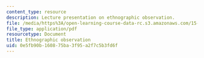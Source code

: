 ```yaml
---
content_type: resource
description: Lecture presentation on ethnographic observation.
file: /media/https%3A/open-learning-course-data-rc.s3.amazonaws.com/15-821-listening-to-the-customer-fall-2002/0e5fb90b160875ba3f95a2f7c5b3fd6f_observation.pdf
file_type: application/pdf
resourcetype: Document
title: Ethnographic observation
uid: 0e5fb90b-1608-75ba-3f95-a2f7c5b3fd6f
---
```

